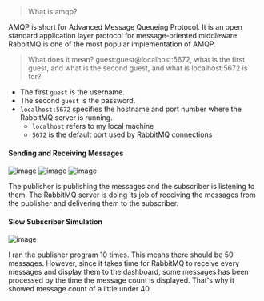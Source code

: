 > What is amqp?

AMQP is short for Advanced Message Queueing Protocol. It is an open standard application layer protocol for message-oriented middleware. RabbitMQ is one of the most popular implementation of AMQP.

> What does it mean? guest:guest@localhost:5672, what is the first guest, and what is the second guest, and what is localhost:5672 is for?

- The first `guest` is the username.
- The second `guest` is the password.
- `localhost:5672` specifies the hostname and port number where the RabbitMQ server is running.
  - `localhost` refers to my local machine
  - `5672` is the default port used by RabbitMQ connections

#### Sending and Receiving Messages

![image](https://github.com/user-attachments/assets/268aac37-77a6-4b55-9f06-fa3a8416b977)
![image](https://github.com/user-attachments/assets/d073e242-7677-45d9-9152-9437a2c1dc98)
![image](https://github.com/user-attachments/assets/53adb56d-995e-4655-8f22-8b50bc9420c6)

The publisher is publishing the messages and the subscriber is listening to them. The RabbitMQ server is doing its job of receiving the messages from the publisher and delivering them to the subscriber.

#### Slow Subscriber Simulation

![image](https://github.com/user-attachments/assets/e10fbce2-6e13-4137-baf7-d9e0253ec07a)

I ran the publisher program 10 times. This means there should be 50 messages. However, since it takes time for RabbitMQ to receive every messages and display them to the dashboard, some messages has been processed by the time the message count is displayed. That's why it showed message count of a little under 40.
